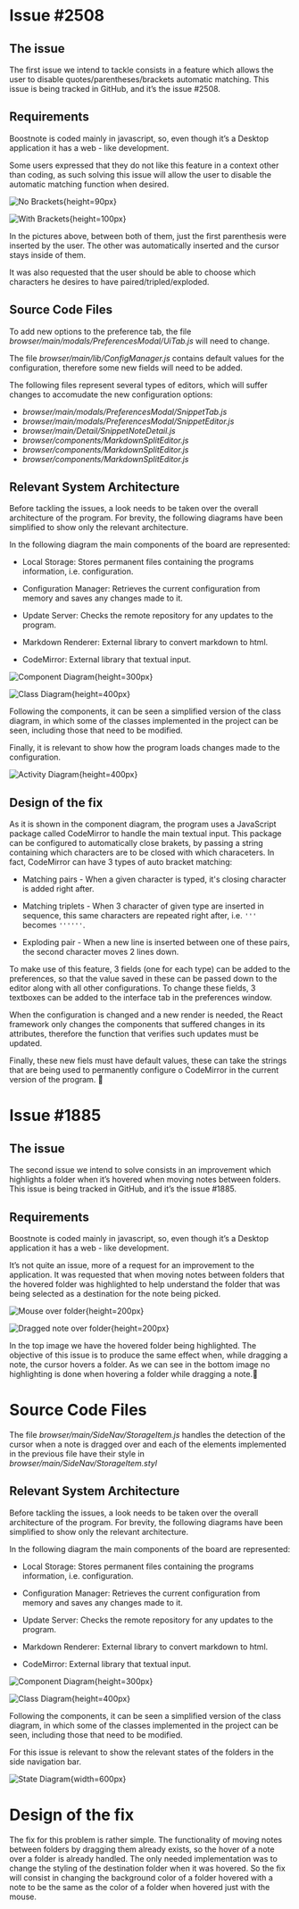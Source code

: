 # Issue #2508

## The issue

The first issue we intend to tackle consists in a feature which allows the user to disable quotes/parentheses/brackets automatic matching. This issue is being tracked in GitHub, and it’s the issue #2508.

## Requirements

Boostnote is coded mainly in javascript, so,  even though it’s a Desktop application it has a web - like development. 

Some users expressed that they do not like this feature in a context other than coding, as such solving this issue will allow the user to disable the automatic matching function when desired.

![No Brackets](../noBracketsEx.png){height=90px}

![With Brackets](../bracketsEx.png){height=100px}

In the pictures above, between both of them,  just the first parenthesis were inserted by the user. The other was automatically inserted and the cursor stays inside of them.

It was also requested that the user should be able to choose which characters he desires to have paired/tripled/exploded.

## Source Code Files

To add new options to the preference tab, the file *browser/main/modals/PreferencesModal/UiTab.js* will need to change.

    
The file *browser/main/lib/ConfigManager.js* contains default values for the configuration, therefore some new fields will need to be added.

The following files represent several types of editors, which will suffer changes to accomudate the new configuration options:

* *browser/main/modals/PreferencesModal/SnippetTab.js*
* *browser/main/modals/PreferencesModal/SnippetEditor.js*
* *browser/main/Detail/SnippetNoteDetail.js*
* *browser/components/MarkdownSplitEditor.js*
* *browser/components/MarkdownSplitEditor.js*
* *browser/components/MarkdownSplitEditor.js*

## Relevant System Architecture

Before tackling the issues, a look needs to be taken over the overall architecture of the program. For brevity, the following diagrams have been simplified to show only the relevant architecture.

In the following diagram the main components of the board are represented: 

* Local Storage: Stores permanent files containing the programs information, i.e. configuration.

* Configuration Manager: Retrieves the current configuration from memory and saves any changes made to it.

* Update Server: Checks the remote repository for any updates to the program.

* Markdown Renderer: External library to convert markdown to html.

* CodeMirror: External library that textual input.

![Component Diagram](../componentDiagram.png){height=300px}

![Class Diagram](../classDiagram.png){height=400px}


Following the components, it can be seen a simplified version of the class diagram, in which some of the classes implemented in the project can be seen, including those that need to be modified.

Finally, it is relevant to show how the program loads changes made to the configuration.

![Activity Diagram](../activityDiagram.png){height=400px}
    
## Design of the fix
    
As it is shown in the component diagram, the program uses a JavaScript package called CodeMirror to handle the main textual input. This package can be configured to automatically close brakets, by passing a string containing which characters are to be closed with which characeters. In fact, CodeMirror can have 3 types of auto bracket matching:

* Matching pairs - When a given character is typed, it's closing character is added right after.

* Matching triplets - When 3 character of given type are inserted in sequence, this same characters are repeated right after, i.e. `'''` becomes `''''''`.

* Exploding pair - When a new line is inserted between one of these pairs, the second character moves 2 lines down.


To make use of this feature, 3 fields (one for each type) can be added to the preferences, so that the value saved in these can be passed down to the editor along with all other configurations. To change these fields, 3 textboxes can be added to the interface tab in the preferences window.

When the configuration is changed and a new render is needed, the React framework only changes the components that suffered changes in its attributes, therefore the function that verifies such updates must be updated.

Finally, these new fiels must have default values, these can take the strings that are being used to permanently configure o CodeMirror in the current version of the program.


# Issue #1885

## The issue

The second issue we intend to solve consists in an improvement which highlights a folder when it’s hovered when moving notes between folders. This issue is being tracked in GitHub, and it’s the issue #1885.

## Requirements

Boostnote is coded mainly in javascript, so,  even though it’s a Desktop application it has a web - like development. 

It’s not quite an issue, more of a request for an improvement to the application. It was requested that when moving notes between folders that the hovered folder was highlighted to help understand the folder that was being selected as a destination for the note being picked.

![Mouse over folder](../hoveredWithMouseEx.png){height=200px}

![Dragged note over folder](../hoveredWithNoteEx.png){height=200px}

In the top image we have the hovered folder being highlighted. The objective of this issue is to produce the same effect when, while dragging a note, the cursor hovers a folder. As we can see in the bottom image no highlighting is done when hovering a folder while dragging a note.

# Source Code Files

The file *browser/main/SideNav/StorageItem.js* handles the detection of the cursor when a note is dragged over and each of the elements implemented in the previous file have their style in *browser/main/SideNav/StorageItem.styl*

## Relevant System Architecture

Before tackling the issues, a look needs to be taken over the overall architecture of the program. For brevity, the following diagrams have been simplified to show only the relevant architecture.

In the following diagram the main components of the board are represented: 

* Local Storage: Stores permanent files containing the programs information, i.e. configuration.

* Configuration Manager: Retrieves the current configuration from memory and saves any changes made to it.

* Update Server: Checks the remote repository for any updates to the program.

* Markdown Renderer: External library to convert markdown to html.

* CodeMirror: External library that textual input.

![Component Diagram](../componentDiagram.png){height=300px}

![Class Diagram](../classDiagram.png){height=400px}

Following the components, it can be seen a simplified version of the class diagram, in which some of the classes implemented in the project can be seen, including those that need to be modified.

For this issue is relevant to show the relevant states of the folders in the side navigation bar.

![State Diagram](../stateDiagram.png){width=600px}

# Design of the fix
    
The fix for this problem is rather simple. The functionality of moving notes between folders by dragging them already exists, so the hover of a note over a folder is already handled. The only needed implementation was to change the styling of the destination folder when it was hovered. So the fix will consist in changing the background color of a folder hovered with a note to be the same as the color of a folder when hovered just with the mouse. 
